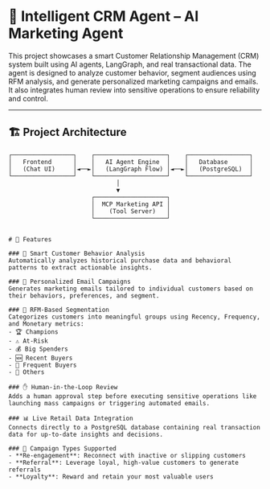 # 🤖 Intelligent CRM Agent – AI Marketing Agent

This project showcases a smart Customer Relationship Management (CRM) system built using AI agents, LangGraph, and real transactional data. The agent is designed to analyze customer behavior, segment audiences using RFM analysis, and generate personalized marketing campaigns and emails. It also integrates human review into sensitive operations to ensure reliability and control.

---

## 🏗️ Project Architecture

```text
┌─────────────────┐    ┌────────────────────┐    ┌─────────────────┐
│   Frontend      │    │   AI Agent Engine  │    │   Database      │
│   (Chat UI)     │◄──►│   (LangGraph Flow) │◄──►│   (PostgreSQL)  │
└─────────────────┘    └────────────────────┘    └─────────────────┘
                              │
                              ▼
                       ┌────────────────────┐
                       │  MCP Marketing API │
                       │    (Tool Server)   │
                       └────────────────────┘
                       

# 🚀 Features

### 🧠 Smart Customer Behavior Analysis  
Automatically analyzes historical purchase data and behavioral patterns to extract actionable insights.

### 📧 Personalized Email Campaigns  
Generates marketing emails tailored to individual customers based on their behaviors, preferences, and segment.

### 🎯 RFM-Based Segmentation  
Categorizes customers into meaningful groups using Recency, Frequency, and Monetary metrics:
- 🏆 Champions
- ⚠️ At-Risk
- 💰 Big Spenders
- 🆕 Recent Buyers
- 🔁 Frequent Buyers
- 👥 Others

### ✋ Human-in-the-Loop Review  
Adds a human approval step before executing sensitive operations like launching mass campaigns or triggering automated emails.

### 📊 Live Retail Data Integration  
Connects directly to a PostgreSQL database containing real transaction data for up-to-date insights and decisions.

### 🔄 Campaign Types Supported  
- **Re-engagement**: Reconnect with inactive or slipping customers  
- **Referral**: Leverage loyal, high-value customers to generate referrals  
- **Loyalty**: Reward and retain your most valuable users
